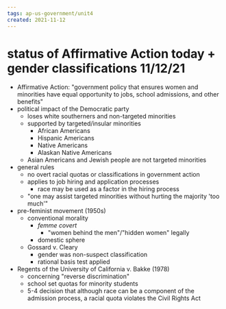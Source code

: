 ```yaml
---
tags: ap-us-government/unit4 
created: 2021-11-12
---
```


# status of Affirmative Action today + gender classifications 11/12/21

- Affirmative Action: "government policy that ensures women and minorities have equal opportunity to jobs, school admissions, and other benefits"
- political impact of the Democratic party
	- loses white southerners and non-targeted minorities
	- supported by targeted/insular minorities
		- African Americans
		- Hispanic Americans
		- Native Americans
		- Alaskan Native Americans
	- Asian Americans and Jewish people are not targeted minorities
- general rules
	- no overt racial quotas or classifications in government action
	- applies to job hiring and application processes
		- race may be used as a factor in the hiring process
	- "one may assist targeted minorities without hurting the majority 'too much'"
- pre-feminist movement (1950s)
	- conventional morality
		- *femme covert*
			- "women behind the men"/"hidden women" legally
		- domestic sphere
	- Gossard v. Cleary
		- gender was non-suspect classification
		- rational basis test applied
- Regents of the University of California v. Bakke (1978)
	- concerning "reverse discrimination"
	- school set quotas for minority students
	- 5-4 decision that although race can be a component of the admission process, a racial quota violates the Civil Rights Act 
